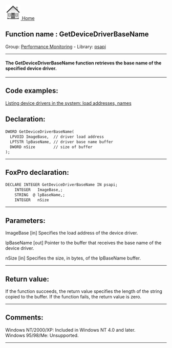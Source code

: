 [<img src="../../images/home.png"> Home ](https://github.com/VFPX/Win32API)  

## Function name : GetDeviceDriverBaseName
Group: [Performance Monitoring](../../functions_group.md#Performance_Monitoring)  -  Library: [psapi](../../../libraries.md#psapi)  
***  


#### The GetDeviceDriverBaseName function retrieves the base name of the specified device driver.
***  


## Code examples:
[Listing device drivers in the system: load addresses, names](../../samples/sample_174.md)  

## Declaration:
```foxpro  
DWORD GetDeviceDriverBaseName(
  LPVOID ImageBase,  // driver load address
  LPTSTR lpBaseName, // driver base name buffer
  DWORD nSize        // size of buffer
);  
```  
***  


## FoxPro declaration:
```foxpro  
DECLARE INTEGER GetDeviceDriverBaseName IN psapi;
	INTEGER   ImageBase,;
	STRING  @ lpBaseName,;
	INTEGER   nSize  
```  
***  


## Parameters:
ImageBase 
[in] Specifies the load address of the device driver. 

lpBaseName 
[out] Pointer to the buffer that receives the base name of the device driver. 

nSize 
[in] Specifies the size, in bytes, of the lpBaseName buffer.   
***  


## Return value:
If the function succeeds, the return value specifies the length of the string copied to the buffer. If the function fails, the return value is zero.  
***  


## Comments:
Windows NT/2000/XP: Included in Windows NT 4.0 and later.  
Windows 95/98/Me: Unsupported.  
  
***  

